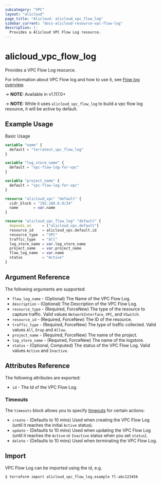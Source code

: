 ```yaml
---
subcategory: "VPC"
layout: "alicloud"
page_title: "Alicloud: alicloud_vpc_flow_log"
sidebar_current: "docs-alicloud-resource-vpc-flow-log"
description: |-
  Provides a Alicloud VPC Flow Log resource.
---
```


# alicloud\_vpc\_flow\_log

Provides a VPC Flow Log resource.

For information about VPC Flow log and how to use it, see [Flow log overview](https://www.alibabacloud.com/help/doc-detail/127150.htm).

-> **NOTE:** Available in v1.117.0+

-> **NOTE:** While it uses `alicloud_vpc_flow_log` to build a vpc flow log resource, it will be active by default.

## Example Usage

Basic Usage

```terraform
variable "name" {
  default = "terratest_vpc_flow_log"
}

variable "log_store_name" {
  default = "vpc-flow-log-for-vpc"
}

variable "project_name" {
  default = "vpc-flow-log-for-vpc"
}

resource "alicloud_vpc" "default" {
  cidr_block = "192.168.0.0/24"
  name       = var.name
}

resource "alicloud_vpc_flow_log" "default" {
  depends_on     = ["alicloud_vpc.default"]
  resource_id    = alicloud_vpc.default.id
  resource_type  = "VPC"
  traffic_type   = "All"
  log_store_name = var.log_store_name
  project_name   = var.project_name
  flow_log_name  = var.name
  status         = "Active"
}

```
## Argument Reference

The following arguments are supported:

* `flow_log_name` - (Optional) The Name of the VPC Flow Log.
* `description` - (Optional) The Description of the VPC Flow Log.
* `resource_type` - (Required, ForceNew) The type of the resource to capture traffic. Valid values `NetworkInterface`, `VPC`, and `VSwitch`.
* `resource_id` - (Required, ForceNew) The ID of the resource.
* `traffic_type` - (Required, ForceNew) The type of traffic collected. Valid values `All`, `Drop` and `Allow`.
* `project_name` - (Required, ForceNew) The name of the project.
* `log_store_name` - (Required, ForceNew) The name of the logstore.
* `status` - (Optional, Computed) The status of the VPC Flow Log. Valid values `Active` and `Inactive`.

## Attributes Reference

The following attributes are exported:

* `id` - The Id of the VPC Flow Log.

### Timeouts

The `timeouts` block allows you to specify [timeouts](https://www.terraform.io/docs/configuration-0-11/resources.html#timeouts) for certain actions:

* `create` - (Defaults to 10 mins) Used when creating the VPC Flow Log (until it reaches the initial `Active` status). 
* `update` - (Defaults to 10 mins) Used when updating the VPC Flow Log (until it reaches the `Active` or `Inactive` status when you set `status`). 
* `delete` - (Defaults to 10 mins) Used when terminating the VPC Flow Log. 

## Import

VPC Flow Log can be imported using the id, e.g.

```shell
$ terraform import alicloud_vpc_flow_log.example fl-abc123456
```
